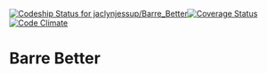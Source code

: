 [ ![Codeship Status for jaclynjessup/Barre_Better](https://app.codeship.com/projects/7448b200-c7a3-0134-adb0-5e89913916a3/status?branch=master)](https://app.codeship.com/projects/198912)[![Coverage Status](https://coveralls.io/repos/github/jaclynjessup/Barre_Better/badge.svg?branch=master)](https://coveralls.io/github/jaclynjessup/Barre_Better?branch=master)[![Code Climate](https://codeclimate.com/github/jaclynjessup/Barre_Better/badges/gpa.svg)](https://codeclimate.com/github/jaclynjessup/Barre_Better)

# Barre Better
